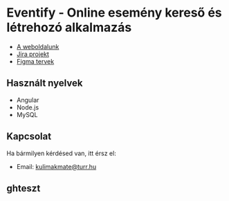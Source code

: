 # Eventify - Online esemény kereső és létrehozó alkalmazás

- [A weboldalunk]()
- [Jira projekt](https://wrongthehun.atlassian.net/jira/software/projects/KV/boards/10/timeline)
- [Figma tervek](https://www.figma.com/design/Ek3tgNhEq35aKVvhkHEFGZ/Untitled?t=X9XdSkeTcAwThJdp-0)

## Használt nyelvek
- Angular
- Node.js
- MySQL

## Kapcsolat
Ha bármilyen kérdésed van, itt érsz el:
- Email: kulimakmate@turr.hu
## ghteszt
